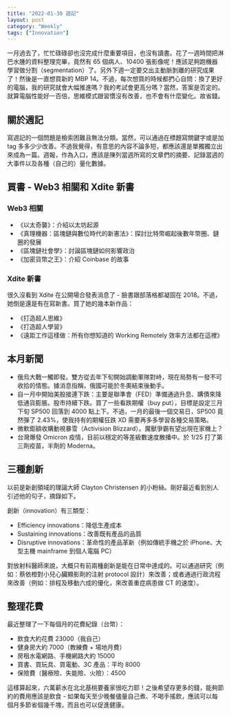 ```yaml
---
title: "2022-01-30 週記"
layout: post
category: "Weekly"
tags: ["Innovation"]
---
```


一月過去了，忙忙碌碌卻也沒完成什麼重要項目，也沒有讀書。花了一週時間把淋巴水腫的資料整理完畢，竟然有 65 個病人、10400 張影像呢！應該足夠跑機器學習做分割（segmentation）了。另外下週一定要交出主動脈剝離的研究成果了！然後是一直想買新的 MBP 14。不過，每次想買的時候都捫心自問：換了更好的電腦，我的研究就會大幅推進嗎？我的考試會更高分嗎？當然，答案是否定的。就算電腦性能好一百倍，思維模式跟習慣沒有改善，也不會有什麼變化。故省錢。

## 關於週記

寫週記的一個問題是檢索困難且無法分類。當然，可以通過在標題寫關鍵字或是加 tag 多多少少改善。不過我覺得，有意思的內容不論多短，都應該還是單獨獨立出來成為一篇。週報，作為入口，應該是陳列當週所寫的文章們的摘要、記錄當週的大事件以及各種（自己的）量化數據。

## 買書 - Web3 相關和 Xdite 新書

### Web3 相關

- 《以太奇襲》：介紹以太坊起源
- 《真理機器：區塊鏈與數位時代的新憲法》：探討比特幣崛起後數年幣圈、鏈圈的發展
- 《區塊鏈社會學》：討論區塊鏈如何影響政治
- 《加密貨幣之王》：介紹 Coinbase 的故事

### Xdite 新書

很久沒看到 Xdite 在公開場合發表消息了 - 臉書跟部落格都凝固在 2018。不過，她倒是還是有在寫新書。買了她的幾本新作品：

- 《打造超人思維》
- 《打造超人學習》
- 《遠距工作這樣做：所有你想知道的 Working Remotely 效率方法都在這裡》

## 本月新聞

- 俄烏大戰一觸即發。雙方從去年下旬開始調動軍隊對峙，現在局勢有一發不可收拾的情態。據消息指稱，俄國可能於冬奧結束後動手。
- 自一月中開始美股接連下跌：主要是聯準會（FED）準備通過升息、購債來降低通貨膨脹。股市持續下跌。買了一些看跌期權（buy put），目標是設定三月下旬 SP500 回落到 4000 點上下。不過，一月的最後一個交易日，SP500 竟然彈了 2.43%，使我持有的期權狂跌 XD 需要再多多學習各種交易策略。
- 微軟鉅額收購動視暴雪（Activision Blizzard）。魔獸爭霸有望出現在家機上？
- 台灣爆發 Omicron 疫情，目前以穩定的等差級數速度散播中。於 1/25 打了第三劑疫苗，半劑的 Moderna。

## 三種創新

以前是新創領域的理論大師 Clayton Christensen 的小粉絲。剛好最近看到別人引述他的句子，摘錄如下。

創新（innovation）有三類型：

- Efficiency innovations：降低生產成本
- Sustaining innovations：改善既有產品的品質
- Disruptive innovations：革命性的產品革新（例如傳統手機之於 iPhone、大型主機 mainframe 到個人電腦 PC）

對放射科醫師來說，大概只有前兩種創新是能在日常中達成的。可以通過研究（例如：蔡依橙對小兒心臟顯影劑的注射 protocol 設計）來改善；或者通過行政流程來改善（例如：排程及移動六成的優化，來改善重症病患做 CT 的速度）。

## 整理花費

最近整理了一下每個月的花費紀錄（台幣）：

- 飲食大約花費 23000（我自己）
- 健身房大約 7000（教練費 + 場地月費）
- 房租水電網路、手機網路大約 15000
- 買書、買玩具、買電動、3C 產品：平均 8000
- 保險費（醫療險、失能險、火險）：4500

這樣算起來，六萬薪水在北北基桃要養家很吃力耶！之後希望存更多的錢，能夠節約的費用應該是飲食 - 如果每天至少晚餐儘量自己煮、不喝手搖飲，應該可以每個月多節省個幾千塊，而且也可以促進健康。
